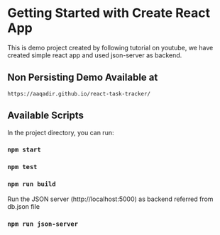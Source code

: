 # Getting Started with Create React App

This is demo project created by following tutorial on youtube, we have created simple react app and used json-server as backend.

## Non Persisting Demo Available at

    https://aaqadir.github.io/react-task-tracker/

## Available Scripts

In the project directory, you can run:

### `npm start`

### `npm test`

### `npm run build`

Run the JSON server (http://localhost:5000) as backend referred from db.json file

### `npm run json-server`
